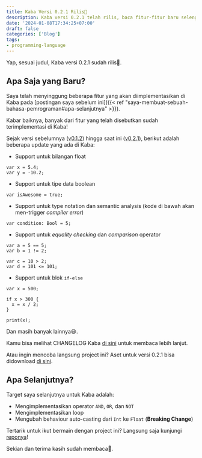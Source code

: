 ```yaml
---
title: Kaba Versi 0.2.1 Rilis🎉
description: Kaba versi 0.2.1 telah rilis, baca fitur-fitur baru selengkapnya di sini.
date: '2024-01-08T17:34:25+07:00'
draft: false
categories: ['Blog']
tags:
- programming-language
---
```


Yap, sesuai judul, Kaba versi 0.2.1 sudah rilis🎉.

## Apa Saja yang Baru?

Saya telah menyinggung beberapa fitur yang akan diimplementasikan di Kaba pada [postingan saya sebelum ini]({{< ref "saya-membuat-sebuah-bahasa-pemrograman#apa-selanjutnya" >}}).

Kabar baiknya, banyak dari fitur yang telah disebutkan sudah terimplementasi di Kaba!

Sejak versi sebelumnya ([v0.1.2](https://github.com/snaztoz/kaba/releases/tag/0.1.2)) hingga saat ini ([v0.2.1](https://github.com/snaztoz/kaba/releases/tag/0.2.1)), berikut adalah beberapa update yang ada di Kaba:

* Support untuk bilangan float

```text
var x = 5.4;
var y = -10.2;
```

* Support untuk tipe data boolean

```text
var isAwesome = true;
```

* Support untuk type notation dan semantic analysis (kode di bawah akan men-trigger *compiler error*)

```text
var condition: Bool = 5;
```

* Support untuk *equality checking* dan *comparison* operator

```text
var a = 5 == 5;
var b = 1 != 2;

var c = 10 > 2;
var d = 101 <= 101;
```

* Support untuk blok `if-else`

```text
var x = 500;

if x > 300 {
  x = x / 2;
}

print(x);
```

Dan masih banyak lainnya😆.

Kamu bisa melihat CHANGELOG Kaba [di sini](https://github.com/snaztoz/kaba/blob/main/CHANGELOG.md#021---2024-01-08) untuk membaca lebih lanjut.

Atau ingin mencoba langsung project ini? Aset untuk versi 0.2.1 bisa didownload [di sini](https://github.com/snaztoz/kaba/releases/tag/0.2.1).

## Apa Selanjutnya?

Target saya selanjutnya untuk Kaba adalah:

* Mengimplementasikan operator `AND`, `OR`, dan `NOT`
* Mengimplementasikan loop
* Mengubah behaviour auto-casting dari `Int` ke `Float` (**Breaking Change**)

Tertarik untuk ikut bermain dengan project ini? Langsung saja kunjungi [reponya](https://github.com/snaztoz/kaba)!

Sekian dan terima kasih sudah membaca👋.
